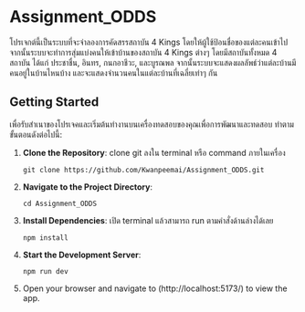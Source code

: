 # Assignment_ODDS
โปรเจกต์นี้เป็นระบบที่จะจำลองการคัดสรรสถาบัน 4 Kings โดยให้ผู้ใช้ป้อนชื่อของแต่ละคนเข้าไป จากนั้นระบบจะทำการสุ่มแบ่งคนให้เข้าบ้านของสถาบัน 4 Kings ต่างๆ โดยมีสถาบันทั้งหมด 4 สถาบัน ได้แก่ ประชาชื่น, อินทร, กนกอาชีวะ, และบูรณพล จากนั้นระบบจะแสดงผลลัพธ์ว่าแต่ละบ้านมีคนอยู่ในบ้านไหนบ้าง และจะแสดงจำนวนคนในแต่ละบ้านที่เฉลี่ยเท่าๆ กัน

## Getting Started
เพื่อรับสำเนาของโปรเจคและเริ่มต้นทำงานบนเครื่องทดสอบของคุณเพื่อการพัฒนาและทดสอบ ทำตามขั้นตอนดังต่อไปนี้:

1. **Clone the Repository**: 
   clone git ลงใน terminal หรือ command ภายในเครื่อง
   ```
   git clone https://github.com/Kwanpeemai/Assignment_ODDS.git
   ```

2. **Navigate to the Project Directory**:
   ```
   cd Assignment_ODDS
   ```
 
3. **Install Dependencies**:
   เปิด terminal แล้วสามารถ run ตามคำสั่งด้านล่างได้เลย
   ```
   npm install
   ```
   
4. **Start the Development Server**:
   ```
   npm run dev
   ```
5. Open your browser and navigate to (http://localhost:5173/) to view the app.


